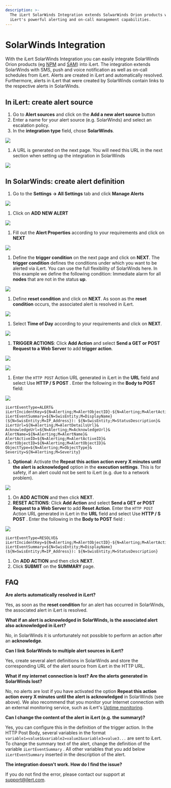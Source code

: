 ```yaml
---
description: >-
  The iLert SolarWinds Integration extends SolwarWinds Orion products with
  iLert's powerful alerting and on-call management capabilities.
---
```


# SolarWinds Integration

With the iLert SolarWinds Integration you can easily integrate SolarWinds Orion products (eg [NPM](https://www.solarwinds.com/network-performance-monitor) and [SAM](https://www.solarwinds.com/server-application-monitor)) into iLert. The integration extends SolarWinds with SMS, push and voice notification as well as on-call schedules from iLert. Alerts are created in iLert and automatically resolved. Furthermore, alerts in iLert that were created by SolarWinds contain links to the respective alerts in SolarWinds.

## In iLert: create alert source <a href="#create-alarm-source" id="create-alarm-source"></a>

1. Go to **Alert sources** and click on the **Add a new alert source** button
2. Enter a name for your alert source (e.g. SolarWinds) and select an escalation policy.
3. In the **integration type** field, chose **SolarWinds**.

![](../.gitbook/assets/screenshot-2020-09-04-at-09.55.06.png)

1. A URL is generated on the next page. You will need this URL in the next section when setting up the integration in SolarWinds

![](../.gitbook/assets/screenshot-2020-09-04-at-09.58.49.png)

## In SolarWinds: create alert definition <a href="#alert-definition" id="alert-definition"></a>

1. Go to the **Settings → All Settings** tab and click **Manage Alerts**

![](../.gitbook/assets/sw3.png)

1. Click on **ADD NEW ALERT**

![](../.gitbook/assets/sw4.png)

1. Fill out the **Alert Properties** according to your requirements and click on **NEXT**

![](../.gitbook/assets/sw5.png)

1. Define the **trigger condition** on the next page and click on **NEXT**. The **trigger condition** defines the conditions under which you want to be alerted via iLert. You can use the full flexibility of SolarWinds here. In this example we define the following condition: Immediate alarm for all **nodes** that are not in the status **up**.

![](../.gitbook/assets/sw6.png)

1. Define **reset condition** and click on **NEXT**. As soon as the **reset condition** occurs, the associated alert is resolved in iLert.

![](../.gitbook/assets/sw7.png)

1. Select **Time of Day** according to your requirements and click on **NEXT**.

![](../.gitbook/assets/sw8.png)

1. **TRIGGER ACTIONS**: Click **Add Action** and select **Send a GET or POST Request to a Web Server** to add **trigger action**.

![](../.gitbook/assets/sw9.png)

![](../.gitbook/assets/sw10.png)

1. Enter the `HTTP POST` Action URL generated in iLert in the **URL** field and select Use **HTTP / S POST** . Enter the following in the **Body to POST** field:

![](../.gitbook/assets/sw11.png)

```
iLertEventType=ALERT&
iLertIncidentKey=${N=Alerting;M=AlertObjectID}-${N=Alerting;M=AlertActiveID}&
iLertEventSummary=${N=SwisEntity;M=DisplayName} (${N=SwisEntity;M=IP_Address}): ${N=SwisEntity;M=StatusDescription}&
iLertUrl=${N=Alerting;M=AlertDetailsUrl}&
AcknowledgeUrl=${N=Alerting;M=AcknowledgeUrl}&
AlertName=${N=Alerting;M=AlertName}&
AlertActiveID=${N=Alerting;M=AlertActiveID}&
AlertObjectID=${N=Alerting;M=AlertObjectID}&
ObjectType=${N=Alerting;M=ObjectType}&
Severity=${N=Alerting;M=Severity}
```

1. **Optional**: Activate the **Repeat this action action every X minutes until the alert is acknowledged** option in the **execution settings**. This is for safety, if an alert could not be sent to iLert (e.g. due to a network problem).

![](../.gitbook/assets/sw12.png)

1. On **ADD ACTION** and then click **NEXT**.
2. **RESET ACTIONS**: Click **Add Action** and select **Send a GET or POST Request to a Web Server** to add **Reset Action**. Enter the `HTTP POST` Action URL generated in iLert in the **URL** field and select Use **HTTP / S POST** . Enter the following in the **Body to POST** field :

![](../.gitbook/assets/sw13.png)

```
iLertEventType=RESOLVE&
iLertIncidentKey=${N=Alerting;M=AlertObjectID}-${N=Alerting;M=AlertActiveID}&
iLertEventSummary=${N=SwisEntity;M=DisplayName} (${N=SwisEntity;M=IP_Address}): ${N=SwisEntity;M=StatusDescription}
```

1. On **ADD ACTION** and then click **NEXT**.
2. Click **SUBMIT** on the **SUMMARY** page.

## FAQ <a href="#faq" id="faq"></a>

**Are alerts automatically resolved in iLert?**

Yes, as soon as the **reset condition** for an alert has occurred in SolarWinds, the associated alert in iLert is resolved.

**What if an alert is acknowledged in SolarWinds, is the associated alert also acknowledged in iLert?**

No, in SolarWinds it is unfortunately not possible to perform an action after an **acknowledge**.

**Can I link SolarWinds to multiple alert sources in iLert?**

Yes, create several alert definitions in SolarWinds and store the corresponding URL of the alert source from iLert in the HTTP URL.

**What if my internet connection is lost? Are the alerts generated in SolarWinds lost?**

No, no alerts are lost if you have activated the option **Repeat this action action every X minutes until the alert is acknowledged** in SolarWinds (see above). We also recommend that you monitor your Internet connection with an external monitoring service, such as iLert's [Uptime monitoring](https://www.ilert.com/product/uptime-monitoring/).

**Can I change the content of the alert in iLert (e.g. the summary)?**

Yes, you can configure this in the definition of the trigger action. In the HTTP Post Body, several variables in the format `variable1=value1&variable2=value2&variable3=value3...` are sent to iLert. To change the summary text of the alert, change the definition of the variable `iLertEventSummary` . All other variables that you add below `iLertEventSummary` inserted in the description of the alert.

**The integration doesn't work. How do I find the issue?**

If you do not find the error, please contact our support at [support@ilert.com](mailto:support@ilert.com).
